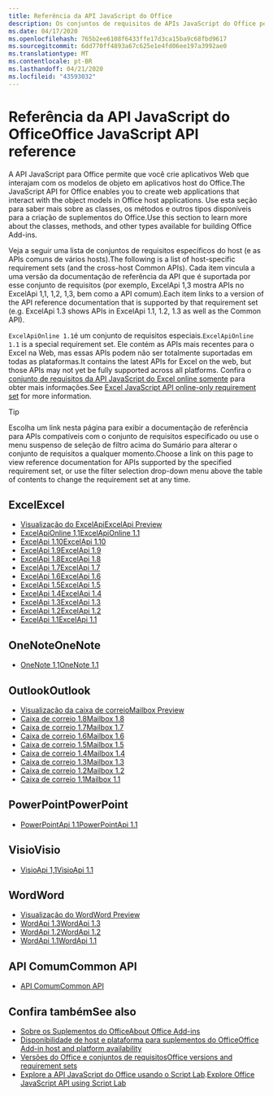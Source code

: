 ```yaml
---
title: Referência da API JavaScript do Office
description: Os conjuntos de requisitos de APIs JavaScript do Office por host.
ms.date: 04/17/2020
ms.openlocfilehash: 765b2ee6108f6433ffe17d3ca15ba9c68fbd9617
ms.sourcegitcommit: 6dd770ff4893a67c625e1e4fd06ee197a3992ae0
ms.translationtype: MT
ms.contentlocale: pt-BR
ms.lasthandoff: 04/21/2020
ms.locfileid: "43593032"
---
```

# <a name="office-javascript-api-reference"></a><span data-ttu-id="8a2fc-103">Referência da API JavaScript do Office</span><span class="sxs-lookup"><span data-stu-id="8a2fc-103">Office JavaScript API reference</span></span>

<span data-ttu-id="8a2fc-104">A API JavaScript para Office permite que você crie aplicativos Web que interajam com os modelos de objeto em aplicativos host do Office.</span><span class="sxs-lookup"><span data-stu-id="8a2fc-104">The JavaScript API for Office enables you to create web applications that interact with the object models in Office host applications.</span></span> <span data-ttu-id="8a2fc-105">Use esta seção para saber mais sobre as classes, os métodos e outros tipos disponíveis para a criação de suplementos do Office.</span><span class="sxs-lookup"><span data-stu-id="8a2fc-105">Use this section to learn more about the classes, methods, and other types available for building Office Add-ins.</span></span>

<span data-ttu-id="8a2fc-106">Veja a seguir uma lista de conjuntos de requisitos específicos do host (e as APIs comuns de vários hosts).</span><span class="sxs-lookup"><span data-stu-id="8a2fc-106">The following is a list of host-specific requirement sets (and the cross-host Common APIs).</span></span> <span data-ttu-id="8a2fc-107">Cada item vincula a uma versão da documentação de referência da API que é suportada por esse conjunto de requisitos (por exemplo, ExcelApi 1,3 mostra APIs no ExcelApi 1,1, 1,2, 1,3, bem como a API comum).</span><span class="sxs-lookup"><span data-stu-id="8a2fc-107">Each item links to a version of the API reference documentation that is supported by that requirement set (e.g. ExcelApi 1.3 shows APIs in ExcelApi 1.1, 1.2, 1.3 as well as the Common API).</span></span>

<span data-ttu-id="8a2fc-108">`ExcelApiOnline 1.1`é um conjunto de requisitos especiais.</span><span class="sxs-lookup"><span data-stu-id="8a2fc-108">`ExcelApiOnline 1.1` is a special requirement set.</span></span> <span data-ttu-id="8a2fc-109">Ele contém as APIs mais recentes para o Excel na Web, mas essas APIs podem não ser totalmente suportadas em todas as plataformas.</span><span class="sxs-lookup"><span data-stu-id="8a2fc-109">It contains the latest APIs for Excel on the web, but those APIs may not yet be fully supported across all platforms.</span></span> <span data-ttu-id="8a2fc-110">Confira o [conjunto de requisitos da API JavaScript do Excel online somente](/office/dev/add-ins/reference/requirement-sets/excel-api-online-requirement-set) para obter mais informações.</span><span class="sxs-lookup"><span data-stu-id="8a2fc-110">See [Excel JavaScript API online-only requirement set](/office/dev/add-ins/reference/requirement-sets/excel-api-online-requirement-set) for more information.</span></span>

> [!TIP]
> <span data-ttu-id="8a2fc-111">Escolha um link nesta página para exibir a documentação de referência para APIs compatíveis com o conjunto de requisitos especificado ou use o menu suspenso de seleção de filtro acima do Sumário para alterar o conjunto de requisitos a qualquer momento.</span><span class="sxs-lookup"><span data-stu-id="8a2fc-111">Choose a link on this page to view reference documentation for APIs supported by the specified requirement set, or use the filter selection drop-down menu above the table of contents to change the requirement set at any time.</span></span>

## <a name="excel"></a><span data-ttu-id="8a2fc-112">Excel</span><span class="sxs-lookup"><span data-stu-id="8a2fc-112">Excel</span></span>

- [<span data-ttu-id="8a2fc-113">Visualização do ExcelApi</span><span class="sxs-lookup"><span data-stu-id="8a2fc-113">ExcelApi Preview</span></span>](/javascript/api/excel?view=excel-js-preview)
- [<span data-ttu-id="8a2fc-114">ExcelApiOnline 1,1</span><span class="sxs-lookup"><span data-stu-id="8a2fc-114">ExcelApiOnline 1.1</span></span>](/javascript/api/excel?view=excel-js-online)
- [<span data-ttu-id="8a2fc-115">ExcelApi 1.10</span><span class="sxs-lookup"><span data-stu-id="8a2fc-115">ExcelApi 1.10</span></span>](/javascript/api/excel?view=excel-js-1.10)
- [<span data-ttu-id="8a2fc-116">ExcelApi 1.9</span><span class="sxs-lookup"><span data-stu-id="8a2fc-116">ExcelApi 1.9</span></span>](/javascript/api/excel?view=excel-js-1.9)
- [<span data-ttu-id="8a2fc-117">ExcelApi 1.8</span><span class="sxs-lookup"><span data-stu-id="8a2fc-117">ExcelApi 1.8</span></span>](/javascript/api/excel?view=excel-js-1.8)
- [<span data-ttu-id="8a2fc-118">ExcelApi 1.7</span><span class="sxs-lookup"><span data-stu-id="8a2fc-118">ExcelApi 1.7</span></span>](/javascript/api/excel?view=excel-js-1.7)
- [<span data-ttu-id="8a2fc-119">ExcelApi 1.6</span><span class="sxs-lookup"><span data-stu-id="8a2fc-119">ExcelApi 1.6</span></span>](/javascript/api/excel?view=excel-js-1.6)
- [<span data-ttu-id="8a2fc-120">ExcelApi 1.5</span><span class="sxs-lookup"><span data-stu-id="8a2fc-120">ExcelApi 1.5</span></span>](/javascript/api/excel?view=excel-js-1.5)
- [<span data-ttu-id="8a2fc-121">ExcelApi 1.4</span><span class="sxs-lookup"><span data-stu-id="8a2fc-121">ExcelApi 1.4</span></span>](/javascript/api/excel?view=excel-js-1.4)
- [<span data-ttu-id="8a2fc-122">ExcelApi 1.3</span><span class="sxs-lookup"><span data-stu-id="8a2fc-122">ExcelApi 1.3</span></span>](/javascript/api/excel?view=excel-js-1.3)
- [<span data-ttu-id="8a2fc-123">ExcelApi 1.2</span><span class="sxs-lookup"><span data-stu-id="8a2fc-123">ExcelApi 1.2</span></span>](/javascript/api/excel?view=excel-js-1.2)
- [<span data-ttu-id="8a2fc-124">ExcelApi 1.1</span><span class="sxs-lookup"><span data-stu-id="8a2fc-124">ExcelApi 1.1</span></span>](/javascript/api/excel?view=excel-js-1.1)

## <a name="onenote"></a><span data-ttu-id="8a2fc-125">OneNote</span><span class="sxs-lookup"><span data-stu-id="8a2fc-125">OneNote</span></span>

- [<span data-ttu-id="8a2fc-126">OneNote 1,1</span><span class="sxs-lookup"><span data-stu-id="8a2fc-126">OneNote 1.1</span></span>](/javascript/api/onenote?view=onenote-js-1.1)

## <a name="outlook"></a><span data-ttu-id="8a2fc-127">Outlook</span><span class="sxs-lookup"><span data-stu-id="8a2fc-127">Outlook</span></span>

- [<span data-ttu-id="8a2fc-128">Visualização da caixa de correio</span><span class="sxs-lookup"><span data-stu-id="8a2fc-128">Mailbox Preview</span></span>](/javascript/api/outlook?view=outlook-js-preview)
- [<span data-ttu-id="8a2fc-129">Caixa de correio 1.8</span><span class="sxs-lookup"><span data-stu-id="8a2fc-129">Mailbox 1.8</span></span>](/javascript/api/outlook?view=outlook-js-1.8)
- [<span data-ttu-id="8a2fc-130">Caixa de correio 1.7</span><span class="sxs-lookup"><span data-stu-id="8a2fc-130">Mailbox 1.7</span></span>](/javascript/api/outlook?view=outlook-js-1.7)
- [<span data-ttu-id="8a2fc-131">Caixa de correio 1.6</span><span class="sxs-lookup"><span data-stu-id="8a2fc-131">Mailbox 1.6</span></span>](/javascript/api/outlook?view=outlook-js-1.6)
- [<span data-ttu-id="8a2fc-132"> Caixa de correio 1.5</span><span class="sxs-lookup"><span data-stu-id="8a2fc-132">Mailbox 1.5</span></span>](/javascript/api/outlook?view=outlook-js-1.5)
- [<span data-ttu-id="8a2fc-133"> Caixa de correio 1.4</span><span class="sxs-lookup"><span data-stu-id="8a2fc-133">Mailbox 1.4</span></span>](/javascript/api/outlook?view=outlook-js-1.4)
- [<span data-ttu-id="8a2fc-134"> Caixa de correio 1.3</span><span class="sxs-lookup"><span data-stu-id="8a2fc-134">Mailbox 1.3</span></span>](/javascript/api/outlook?view=outlook-js-1.3)
- [<span data-ttu-id="8a2fc-135">Caixa de correio 1.2</span><span class="sxs-lookup"><span data-stu-id="8a2fc-135">Mailbox 1.2</span></span>](/javascript/api/outlook?view=outlook-js-1.2)
- [<span data-ttu-id="8a2fc-136"> Caixa de correio 1.1</span><span class="sxs-lookup"><span data-stu-id="8a2fc-136">Mailbox 1.1</span></span>](/javascript/api/outlook?view=outlook-js-1.1)

## <a name="powerpoint"></a><span data-ttu-id="8a2fc-137">PowerPoint</span><span class="sxs-lookup"><span data-stu-id="8a2fc-137">PowerPoint</span></span>

- [<span data-ttu-id="8a2fc-138">PowerPointApi 1.1</span><span class="sxs-lookup"><span data-stu-id="8a2fc-138">PowerPointApi 1.1</span></span>](/javascript/api/powerpoint?view=powerpoint-js-1.1)

## <a name="visio"></a><span data-ttu-id="8a2fc-139">Visio</span><span class="sxs-lookup"><span data-stu-id="8a2fc-139">Visio</span></span>

- [<span data-ttu-id="8a2fc-140">VisioApi 1,1</span><span class="sxs-lookup"><span data-stu-id="8a2fc-140">VisioApi 1.1</span></span>](/javascript/api/visio?view=visio-js-1.1)

## <a name="word"></a><span data-ttu-id="8a2fc-141">Word</span><span class="sxs-lookup"><span data-stu-id="8a2fc-141">Word</span></span>

- [<span data-ttu-id="8a2fc-142">Visualização do Word</span><span class="sxs-lookup"><span data-stu-id="8a2fc-142">Word Preview</span></span>](/javascript/api/word?view=word-js-preview)
- [<span data-ttu-id="8a2fc-143">WordApi 1.3</span><span class="sxs-lookup"><span data-stu-id="8a2fc-143">WordApi 1.3</span></span>](/javascript/api/word?view=word-js-1.3)
- [<span data-ttu-id="8a2fc-144">WordApi 1.2</span><span class="sxs-lookup"><span data-stu-id="8a2fc-144">WordApi 1.2</span></span>](/javascript/api/word?view=word-js-1.2)
- [<span data-ttu-id="8a2fc-145">WordApi 1.1</span><span class="sxs-lookup"><span data-stu-id="8a2fc-145">WordApi 1.1</span></span>](/javascript/api/word?view=word-js-1.1)

## <a name="common-api"></a><span data-ttu-id="8a2fc-146">API Comum</span><span class="sxs-lookup"><span data-stu-id="8a2fc-146">Common API</span></span>

- [<span data-ttu-id="8a2fc-147">API Comum</span><span class="sxs-lookup"><span data-stu-id="8a2fc-147">Common API</span></span>](/javascript/api/office?view=common-js)

## <a name="see-also"></a><span data-ttu-id="8a2fc-148">Confira também</span><span class="sxs-lookup"><span data-stu-id="8a2fc-148">See also</span></span>

- [<span data-ttu-id="8a2fc-149">Sobre os Suplementos do Office</span><span class="sxs-lookup"><span data-stu-id="8a2fc-149">About Office Add-ins</span></span>](/office/dev/add-ins/overview)
- [<span data-ttu-id="8a2fc-150">Disponibilidade de host e plataforma para suplementos do Office</span><span class="sxs-lookup"><span data-stu-id="8a2fc-150">Office Add-in host and platform availability</span></span>](/office/dev/add-ins/overview/office-add-in-availability)
- [<span data-ttu-id="8a2fc-151">Versões do Office e conjuntos de requisitos</span><span class="sxs-lookup"><span data-stu-id="8a2fc-151">Office versions and requirement sets</span></span>](/office/dev/add-ins/develop/office-versions-and-requirement-sets)
- <span data-ttu-id="8a2fc-152">[Explore a API JavaScript do Office usando o Script Lab](/office/dev/add-ins/overview/explore-with-script-lab).</span><span class="sxs-lookup"><span data-stu-id="8a2fc-152">[Explore Office JavaScript API using Script Lab](/office/dev/add-ins/overview/explore-with-script-lab)</span></span>
